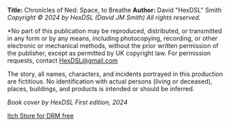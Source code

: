 **Title:** Chronicles of Ned: Space, to Breathe
**Author:** David "HexDSL" Smith
*Copyright © 2024 by HexDSL (David JM Smith)*
*All rights reserved.*

*No part of this publication may be reproduced, distributed, or transmitted in any form or by any means, including photocopying, recording, or other electronic or mechanical methods, without the prior written permission of the publisher, except as permitted by UK copyright law. For permission requests, contact HexDSL@gmail.com

The story, all names, characters, and incidents portrayed in this production are fictitious. No identification with actual persons (living or deceased), places, buildings, and products is intended or should be inferred.

*Book cover by HexDSL*
*First edition, 2024*

[Itch Store for DRM free](https://hexdsl.itch.io/)